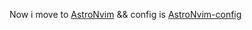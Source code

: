 Now i move to [AstroNvim](https://astronvim.com) && config is [AstroNvim-config](https://github.com/sudiplun/AstroNvim-Conf)
